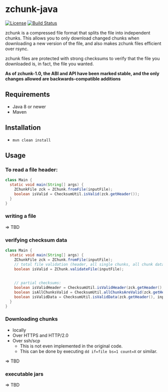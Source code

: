 # zchunk-java

[![License](https://img.shields.io/badge/License-Apache%202.0-blue.svg)](https://opensource.org/licenses/Apache-2.0) [![Build Status](https://travis-ci.org/bmhm/zchunk-java.svg?branch=master)](https://travis-ci.org/bmhm/zchunk-java)

zchunk is a compressed file format that splits the file into independent chunks.
This allows you to only download changed chunks when downloading a new version
of the file, and also makes zchunk files efficient over rsync.

zchunk files are protected with strong checksums to verify that the file you
downloaded is, in fact, the file you wanted.

**As of zchunk-1.0, the ABI and API have been marked stable, and the only changes
allowed are backwards-compatible additions**

## Requirements

  * Java 8 or newer
  * Maven 

## Installation

  * `mvn clean install`
  
## Usage

### To read a file header:

```java
class Main {
  static void main(String[] args) {
    ZChunkFile zck = ZChunk.fromFile(inputFile);
    boolean isValid = ChecksumUtil.isValid(zck.getHeader());   
  }
}
```

### writing a file

=> TBD

### verifying checksum data

```java
class Main {
  static void main(String[] args) {
    ZChunkFile zck = ZChunk.fromFile(inputFile);
    // total file validation (header, all single chunks, all chunk data).
    boolean isValid = ZChunk.validateFile(inputFile);
    
    
    // partial checksums:
    boolean isValidHeader = ChecksumUtil.isValidHeader(zck.getHeader(), inputFile);
    boolean isAllChunksValid = ChecksumUtil.allChunksAreValid(zck.getHeader(), inputFile);
    boolean isValidData = ChecksumUtil.isValidData(zck.getHeader(), inputFile);
  }
}
```

### Downloading chunks

  * locally
  * Over HTTPS and HTTP/2.0
  * Over ssh/scp
    * This is not even implemented in the original code.
    * This can be done by executing `dd if=file bs=1 count=X` or similar.
  
=> TBD

### executable jars

=> TBD


